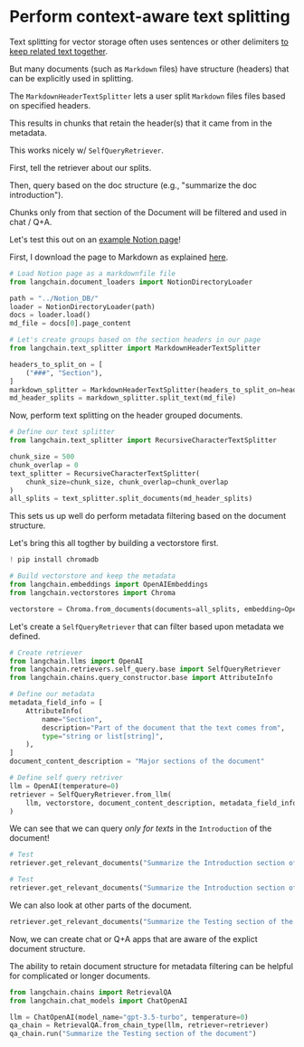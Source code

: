 # Perform context-aware text splitting

Text splitting for vector storage often uses sentences or other delimiters [to keep related text together](https://www.pinecone.io/learn/chunking-strategies/). 

But many documents (such as `Markdown` files) have structure (headers) that can be explicitly used in splitting. 

The `MarkdownHeaderTextSplitter` lets a user split `Markdown` files files based on specified headers. 

This results in chunks that retain the header(s) that it came from in the metadata.

This works nicely w/ `SelfQueryRetriever`.

First, tell the retriever about our splits.

Then, query based on the doc structure (e.g., "summarize the doc introduction"). 

Chunks only from that section of the Document will be filtered and used in chat / Q+A.

Let's test this out on an [example Notion page](https://rlancemartin.notion.site/Auto-Evaluation-of-Metadata-Filtering-18502448c85240828f33716740f9574b?pvs=4)!

First, I download the page to Markdown as explained [here](https://python.langchain.com/docs/ecosystem/integrations/notion).


```python
# Load Notion page as a markdownfile file
from langchain.document_loaders import NotionDirectoryLoader

path = "../Notion_DB/"
loader = NotionDirectoryLoader(path)
docs = loader.load()
md_file = docs[0].page_content
```


```python
# Let's create groups based on the section headers in our page
from langchain.text_splitter import MarkdownHeaderTextSplitter

headers_to_split_on = [
    ("###", "Section"),
]
markdown_splitter = MarkdownHeaderTextSplitter(headers_to_split_on=headers_to_split_on)
md_header_splits = markdown_splitter.split_text(md_file)
```

Now, perform text splitting on the header grouped documents. 


```python
# Define our text splitter
from langchain.text_splitter import RecursiveCharacterTextSplitter

chunk_size = 500
chunk_overlap = 0
text_splitter = RecursiveCharacterTextSplitter(
    chunk_size=chunk_size, chunk_overlap=chunk_overlap
)
all_splits = text_splitter.split_documents(md_header_splits)
```

This sets us up well do perform metadata filtering based on the document structure.

Let's bring this all togther by building a vectorstore first.


```python
! pip install chromadb
```


```python
# Build vectorstore and keep the metadata
from langchain.embeddings import OpenAIEmbeddings
from langchain.vectorstores import Chroma

vectorstore = Chroma.from_documents(documents=all_splits, embedding=OpenAIEmbeddings())
```

Let's create a `SelfQueryRetriever` that can filter based upon metadata we defined.


```python
# Create retriever
from langchain.llms import OpenAI
from langchain.retrievers.self_query.base import SelfQueryRetriever
from langchain.chains.query_constructor.base import AttributeInfo

# Define our metadata
metadata_field_info = [
    AttributeInfo(
        name="Section",
        description="Part of the document that the text comes from",
        type="string or list[string]",
    ),
]
document_content_description = "Major sections of the document"

# Define self query retriver
llm = OpenAI(temperature=0)
retriever = SelfQueryRetriever.from_llm(
    llm, vectorstore, document_content_description, metadata_field_info, verbose=True
)
```

We can see that we can query *only for texts* in the `Introduction` of the document!


```python
# Test
retriever.get_relevant_documents("Summarize the Introduction section of the document")
```


```python
# Test
retriever.get_relevant_documents("Summarize the Introduction section of the document")
```

We can also look at other parts of the document.


```python
retriever.get_relevant_documents("Summarize the Testing section of the document")
```

Now, we can create chat or Q+A apps that are aware of the explict document structure. 

The ability to retain document structure for metadata filtering can be helpful for complicated or longer documents.


```python
from langchain.chains import RetrievalQA
from langchain.chat_models import ChatOpenAI

llm = ChatOpenAI(model_name="gpt-3.5-turbo", temperature=0)
qa_chain = RetrievalQA.from_chain_type(llm, retriever=retriever)
qa_chain.run("Summarize the Testing section of the document")
```
